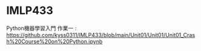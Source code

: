 # IMLP433
Python機器學習入門
作業一 : https://github.com/kyss0311/IMLP433/blob/main/Unit01/Unit01/Unit01_Crash%20Course%20on%20Python.ipynb
